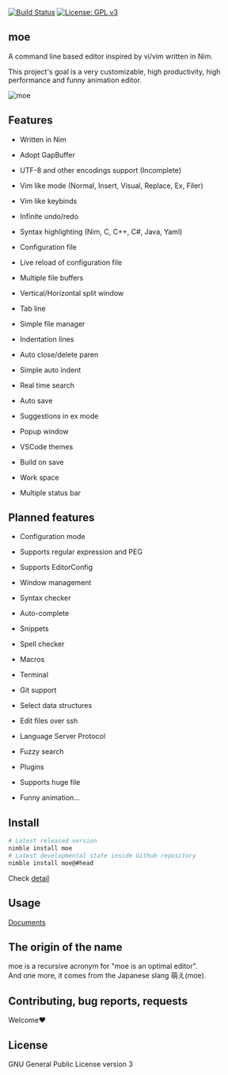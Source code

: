 [![Build Status](https://travis-ci.org/fox0430/moe.svg?branch=master)](https://travis-ci.org/fox0430/moe)
[![License: GPL v3](https://img.shields.io/badge/License-GPLv3-blue.svg)](https://www.gnu.org/licenses/gpl-3.0)

## moe

A command line based editor inspired by vi/vim written in Nim.
 
This project's goal is a very customizable, high productivity, high performance and funny animation editor.


![moe](https://user-images.githubusercontent.com/15966436/86624198-df2b2800-bffd-11ea-9a37-c3caea2a3ccc.png)

## Features

- Written in Nim

- Adopt GapBuffer

- UTF-8 and other encodings support (Incomplete)

- Vim like mode (Normal, Insert, Visual, Replace, Ex, Filer)

- Vim like keybinds

- Infinite undo/redo

- Syntax highlighting (Nim, C, C++, C#, Java, Yaml)

- Configuration file

- Live reload of configuration file

- Multiple file buffers

- Vertical/Horizontal split window

- Tab line

- Simple file manager

- Indentation lines

- Auto close/delete paren

- Simple auto indent

- Real time search

- Auto save

- Suggestions in ex mode

- Popup window

- VSCode themes

- Build on save

- Work space

- Multiple status bar

## Planned features

- Configuration mode

- Supports regular expression and PEG

- Supports EditorConfig

- Window management

- Syntax checker

- Auto-complete

- Snippets

- Spell checker

- Macros

- Terminal

- Git support

- Select data structures

- Edit files over ssh

- Language Server Protocol

- Fuzzy search

- Plugins

- Supports huge file

- Funny animation...

## Install

```sh
# Latest released version
nimble install moe
# Latest developmental state inside Github repository
nimble install moe@#head
```

Check [detail](https://github.com/fox0430/moe/blob/develop/documents/overview.md)
## Usage
[Documents](https://github.com/fox0430/moe/blob/develop/documents/index.md)

## The origin of the name
moe is a recursive acronym for "moe is an optimal editor".    
And one more, it comes from the Japanese slang 萌え(moe).

## Contributing, bug reports, requests
Welcome❤

## License

GNU General Public License version 3
